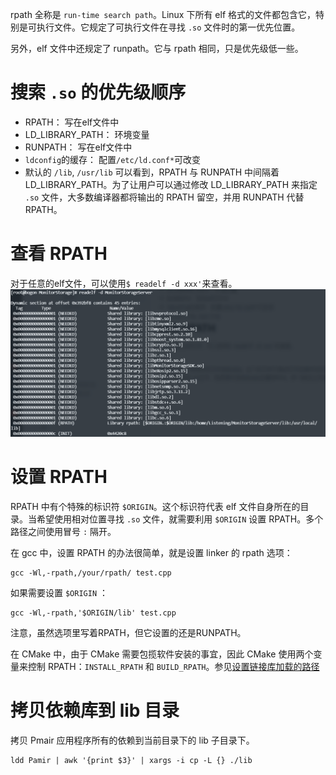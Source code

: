 rpath 全称是 `run-time search path`。Linux 下所有 elf 格式的文件都包含它，特别是可执行文件。它规定了可执行文件在寻找 `.so` 文件时的第一优先位置。  

另外，elf 文件中还规定了 runpath。它与 rpath 相同，只是优先级低一些。
# 搜索 `.so` 的优先级顺序

-   RPATH： 写在elf文件中
-   LD_LIBRARY_PATH： 环境变量
-   RUNPATH： 写在elf文件中
-   `ldconfig`的缓存： 配置`/etc/ld.conf*`可改变
-   默认的 `/lib`, `/usr/lib`
可以看到，RPATH 与 RUNPATH 中间隔着 LD_LIBRARY_PATH。为了让用户可以通过修改 LD_LIBRARY_PATH 来指定 `.so` 文件，大多数编译器都将输出的 RPATH 留空，并用 RUNPATH 代替 RPATH。

# 查看 RPATH

对于任意的elf文件，可以使用`$ readelf -d xxx'`来查看。  
![](../images/Pasted%20image%2020230201093741.png)

# 设置 RPATH
RPATH 中有个特殊的标识符 `$ORIGIN`。这个标识符代表 elf 文件自身所在的目录。当希望使用相对位置寻找 `.so` 文件，就需要利用 `$ORIGIN` 设置 RPATH。多个路径之间使用冒号 `:` 隔开。

在 gcc 中，设置 RPATH 的办法很简单，就是设置 linker 的 rpath 选项：
```
gcc -Wl,-rpath,/your/rpath/ test.cpp
```

如果需要设置 `$ORIGIN` ：
```
gcc -Wl,-rpath,'$ORIGIN/lib' test.cpp
```
  
注意，虽然选项里写着RPATH，但它设置的还是RUNPATH。

在 CMake 中，由于 CMake 需要包揽软件安装的事宜，因此 CMake 使用两个变量来控制 RPATH：`INSTALL_RPATH` 和 `BUILD_RPATH`。参见[设置链接库加载的路径](../CMake/设置链接库加载的路径.md)

# 拷贝依赖库到 lib 目录
拷贝 Pmair 应用程序所有的依赖到当前目录下的 lib 子目录下。  
```shell
ldd Pamir | awk '{print $3}' | xargs -i cp -L {} ./lib
```


